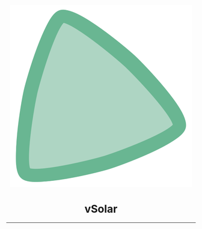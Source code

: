<div align="center">
  <img src="./assets/vSolar-icon.svg" />
</div>

<div align="center"><h1>vSolar</h1></div>

---